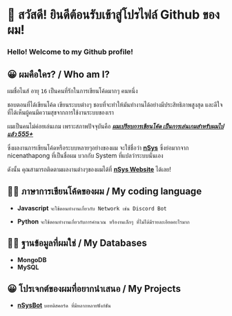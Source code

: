 # 👋 สวัสดี! ยินดีต้อนรับเข้าสู่โปรไฟล์ Github ของผม!

### Hello! Welcome to my Github profile!

## 😀 ผมคือใคร? / Who am I?

ผมชื่อไนส์ อายุ `16` เป็นคนที่รักในการเขียนโค้ดมากๆ คนหนึ่ง

ชอบตอนที่ได้เขียนโค้ด เขียนระบบต่างๆ ชอบที่จะทำให้มันทำงานได้อย่างมีประสิทธิภาพสูงสุด และดีใจที่ได้เห็นผู้คนมีความสุขจากการใช้งานระบบของเรา

ผมเป็นคนไม่ค่อยเล่นเกม เพราะสภาพปัจจุบันคือ <ins>***ผมเปรียบการเขียนโค้ด เป็นการเล่นเกมสำหรับผมไปแล้ว 555+***</ins>

ซึ่งผลงานการเขียนโค้ดหรือระบบหลายๆอย่างของผม จะใช้ชื่อว่า [**nSys**](https://www.nsys.site) ซึ่งย่อมากจาก nicenathapong ที่เป็นชื่อผม บวกกับ System ที่แปลว่าระบบนั่นเอง

ดังนั้น คุณสามารถติดตามผลงานต่างๆของผมได้ที่ [**nSys Website**](https://www.nsys.site) ได้เลย!

## 👨‍💻 ภาษาการเขียนโค้ดของผม / My coding language

- **Javascript** `จะใช้ตอนทำงานเกี่ยวกับ Network เช่น Discord Bot`

- **Python** `จะใช้ตอนทำงานเกี่ยวกับการคำนวณ หรืองานเล็กๆ ที่ไม่ได้มีรายละเอียดอะไรมาก`

## 👨‍💻 ฐานข้อมูลที่ผมใช่ / My Databases

- **MongoDB**
- **MySQL**

## 😀 โปรเจกต์ของผมที่อยากนำเสนอ / My Projects

- [**nSysBot**](https://www.aquabot.online) `บอทดิสคอร์ด ที่มีหลากหลายฟังก์ชัน`
